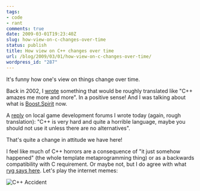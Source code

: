 ```yaml
---
tags:
- code
- rant
comments: true
date: 2009-03-01T19:23:40Z
slug: how-view-on-c-changes-over-time
status: publish
title: How view on C++ changes over time
url: /blog/2009/03/01/how-view-on-c-changes-over-time/
wordpress_id: "287"
---
```


It's funny how one's view on things change over time.

Back in 2002, I [wrote](/relyzai00.html) something that would be roughly translated like "C++ amazes me more and more". In a positive sense! And I was talking about what is [Boost.Spirit](http://spirit.sourceforge.net/) now.

A [reply](http://www.gamedev.lt/viewtopic.php?p=19644#p19644) on local game development forums I wrote today (again, rough translation): "C++ is very hard and quite a horrible language, maybe you should not use it unless there are no alternatives".

That's quite a change in attitude we have here!

I feel like much of C++ horrors are a consequence of "it just somehow happened" (the whole template metaprogramming thing) or as a backwards compatibility with C requirement. Or maybe not, but I do agree with what [ryg says here](https://mollyrocket.com/forums/viewtopic.php?p=1955#1955). Let's play the internet memes:

![C++ Accident](/blog/wp-content/uploads/2009/03/cppaccident.jpg)

